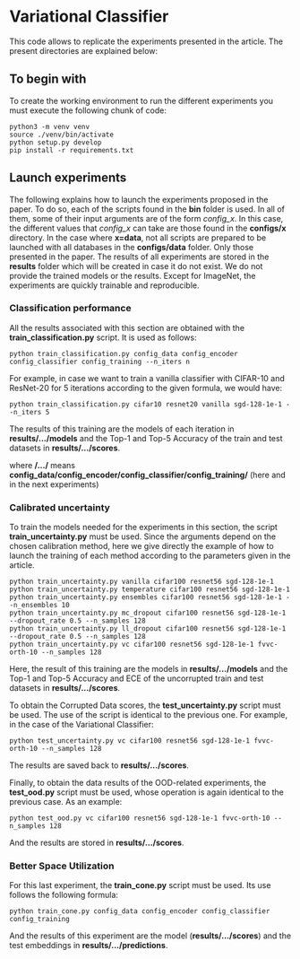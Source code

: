 # Variational Classifier
This code allows to replicate the experiments presented in the article. The present directories are explained below:


## To begin with
To create the working environment to run the different experiments you must execute the following chunk of code:
```
python3 -m venv venv
source ./venv/bin/activate
python setup.py develop
pip install -r requirements.txt
```


## Launch experiments
The following explains how to launch the experiments proposed in the paper. To do so, each of the scripts found in the **bin** folder is used. 
In all of them, some of their input arguments are of the form *config_x*. In this case, the different values that *config_x* can take are those found in the **configs/x** directory. In the case where **x=data**, not all scripts are prepared to be launched with all databases in the **configs/data** folder. Only those presented in the paper.
The results of all experiments are stored in the **results** folder which will be created in case it do not exist.
We do not provide the trained models or the results. Except for ImageNet, the experiments are quickly trainable and reproducible.


### Classification performance
All the results associated with this section are obtained with the **train_classification.py** script. It is used as follows:
```
python train_classification.py config_data config_encoder config_classifier config_training --n_iters n
```
For example, in case we want to train a vanilla classifier with CIFAR-10 and ResNet-20 for 5 iterations according to the given formula, we would have:
```
python train_classification.py cifar10 resnet20 vanilla sgd-128-1e-1 --n_iters 5
```
The results of this training are the models of each iteration in **results/.../models** and the Top-1 and Top-5 Accuracy of the train and test datasets in **results/.../scores**.

where **/.../** means **config_data/config_encoder/config_classifier/config_training/** (here and in the next experiments)


### Calibrated uncertainty
To train the models needed for the experiments in this section, the script **train_uncertainty.py** must be used. Since the arguments depend on the chosen calibration method, here we give directly the example of how to launch the training of each method according to the parameters given in the article.
```
python train_uncertainty.py vanilla cifar100 resnet56 sgd-128-1e-1
python train_uncertainty.py temperature cifar100 resnet56 sgd-128-1e-1
python train_uncertainty.py ensembles cifar100 resnet56 sgd-128-1e-1 --n_ensembles 10
python train_uncertainty.py mc_dropout cifar100 resnet56 sgd-128-1e-1 --dropout_rate 0.5 --n_samples 128
python train_uncertainty.py ll_dropout cifar100 resnet56 sgd-128-1e-1 --dropout_rate 0.5 --n_samples 128
python train_uncertainty.py vc cifar100 resnet56 sgd-128-1e-1 fvvc-orth-10 --n_samples 128
```
Here, the result of this training are the models in **results/.../models** and the Top-1 and Top-5 Accuracy and ECE of the uncorrupted train and test datasets in **results/.../scores**.

To obtain the Corrupted Data scores, the **test_uncertainty.py** script must be used. The use of the script is identical to the previous one. For example, in the case of the Variational Classifier:
```
python test_uncertainty.py vc cifar100 resnet56 sgd-128-1e-1 fvvc-orth-10 --n_samples 128
```
The results are saved back to **results/.../scores**.

Finally, to obtain the data results of the OOD-related experiments, the **test_ood.py** script must be used, whose operation is again identical to the previous case. As an example:
```
python test_ood.py vc cifar100 resnet56 sgd-128-1e-1 fvvc-orth-10 --n_samples 128
```
And the results are stored in **results/.../scores**.


### Better Space Utilization
For this last experiment, the **train_cone.py** script must be used. Its use follows the following formula:
```
python train_cone.py config_data config_encoder config_classifier config_training
```
And the results of this experiment are the model (**results/.../scores**) and the test embeddings in **results/.../predictions**.